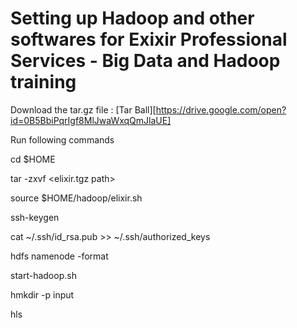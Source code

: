 # Setting up Hadoop and other softwares for Exixir Professional Services - Big Data and Hadoop training

Download the tar.gz file : [Tar Ball][https://drive.google.com/open?id=0B5BbiPqrIgf8MlJwaWxqQmJlaUE]

Run following commands

cd $HOME

tar -zxvf \<elixir.tgz path\> 

source $HOME/hadoop/elixir.sh

ssh-keygen

cat ~/.ssh/id_rsa.pub >> ~/.ssh/authorized_keys

hdfs namenode -format

start-hadoop.sh

hmkdir -p input

hls


